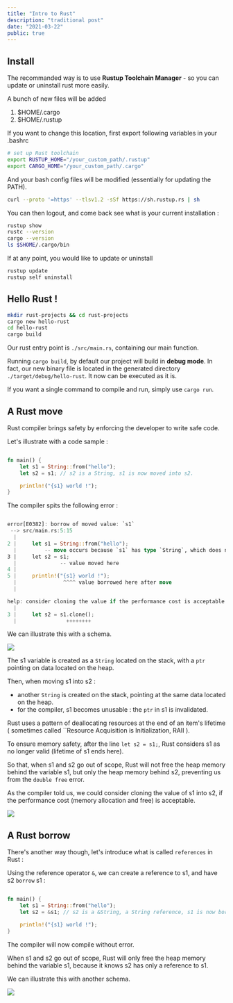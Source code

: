 ```yaml
---
title: "Intro to Rust"
description: "traditional post"
date: "2021-03-22"
public: true
---
```


## Install

The recommanded way is to use **Rustup Toolchain Manager** - so you can update or uninstall rust more easily.

A bunch of new files will be added
1. $HOME/.cargo
2. $HOME/.rustup

If you want to change this location, first export following variables in your .bashrc
```bash
# set up Rust toolchain
export RUSTUP_HOME="/your_custom_path/.rustup"
export CARGO_HOME="/your_custom_path/.cargo"
```

And your bash config files will be modified (essentially for updating the PATH).

```bash
curl --proto '=https' --tlsv1.2 -sSf https://sh.rustup.rs | sh

```
You can then logout, and come back see what is your current installation :

```bash
rustup show
rustc --version
cargo --version
ls $SHOME/.cargo/bin
```

If at any point, you would like to update or uninstall
```bash
rustup update
rustup self uninstall
```

## Hello Rust !

```bash
mkdir rust-projects && cd rust-projects
cargo new hello-rust
cd hello-rust
cargo build
```
Our rust entry point is ``./src/main.rs``, containing our main function.

Running ``cargo build``, by default our project will build in **debug mode**. In fact, our new binary file is located in the generated directory ``./target/debug/hello-rust``. It now can be executed as it is.

If you want a single command to compile and run, simply use ``cargo run``.

## A Rust move

Rust compiler brings safety by enforcing the developer to write safe code.

Let's illustrate with a code sample :

```rust

fn main() {
    let s1 = String::from("hello");
    let s2 = s1; // s2 is a String, s1 is now moved into s2.

    println!("{s1} world !");
}

```

The compiler spits the following error :
```rust

error[E0382]: borrow of moved value: `s1`
 --> src/main.rs:5:15
  |
2 |     let s1 = String::from("hello");
  |         -- move occurs because `s1` has type `String`, which does not implement the `Copy` trait
3 |     let s2 = s1;
  |              -- value moved here
4 |
5 |     println!("{s1} world !");
  |               ^^^^ value borrowed here after move
  |

help: consider cloning the value if the performance cost is acceptable
  |
3 |     let s2 = s1.clone();
  |                ++++++++

```

We can illustrate this with a schema.

<img src='./images/rust_move_string.png'>


The s1 variable is created as a ``String`` located on the stack, with a ``ptr`` pointing on data located on the heap.

Then, when moving s1 into s2 :
- another ``String`` is created on the stack, pointing at the same data located on the heap.
- for the compiler, s1 becomes unusable : the ``ptr`` in s1 is invalidated.

Rust uses a pattern of deallocating resources at the end of an item's lifetime ( sometimes called ``Resource Acquisition is Initialization, RAII ).

To ensure memory safety, after the line ``let s2 = s1;``, Rust considers s1 as no longer valid (lifetime of s1 ends here).

So that, when s1 and s2 go out of scope, Rust will not free the heap memory behind the variable s1, but only the heap memory behind s2, preventing us from the ``double free`` error.

As the compiler told us, we could consider cloning the value of s1 into s2, if the performance cost (memory allocation and free) is acceptable.

<img src='./images/rust_clone_string.png'>


## A Rust borrow

There's another way though, let's introduce what is called ``references`` in Rust : 

Using the reference operator ``&``, we can create a reference to s1, and have s2 ``borrow`` s1 :
```rust

fn main() {
    let s1 = String::from("hello");
    let s2 = &s1; // s2 is a &String, a String reference, s1 is now borrowed into s2.

    println!("{s1} world !");
}

```

The compiler will now compile without error.

When s1 and s2 go out of scope, Rust will only free the heap memory behind the variable s1, because it knows s2 has only a reference to s1.

We can illustrate this with another schema.

<img src='./images/rust_borrow_string.png'>



